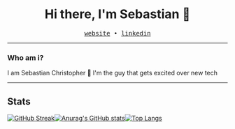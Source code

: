 <h1 align="center">Hi there, I'm Sebastian 👋</h1>

<p align="center">
  <samp>
    <a href="https://www.seechris.dev">website</a> •
    <a href="https://www.linkedin.com/in/sebastian-christopher-489364238/">linkedin</a>
  </samp>
</p>

---

### Who am i?

I am Sebastian Christopher 👋 I'm the guy that gets excited over new tech

---

## Stats

[![GitHub Streak](https://github-readme-streak-stats.herokuapp.com?user=SebastianCCC&theme=react&hide_border=true&dates=6E6E6E&background=00000000)](https://git.io/streak-stats)[![Anurag's GitHub stats](https://github-readme-stats.vercel.app/api?username=SebastianCCC&count_private=true&show_icons=true&theme=react&hide_border=true&text_color=6E6E6E&bg_color=00000000&hide_title=true)](https://github.com/anuraghazra/github-readme-stats)[![Top Langs](https://github-readme-stats.vercel.app/api/top-langs/?username=SebastianCCC&layout=compact&theme=react&hide_border=true&text_color=6E6E6E&bg_color=00000000&hide_title=true)](https://github.com/anuraghazra/github-readme-stats)

<!--
**SebastianCCC/SebastianCCC** is a ✨ _special_ ✨ repository because its `README.md` (this file) appears on your GitHub profile.

Here are some ideas to get you started:

- 🔭 I’m currently working on ...
- 🌱 I’m currently learning ...
- 👯 I’m looking to collaborate on ...
- 🤔 I’m looking for help with ...
- 💬 Ask me about ...
- 📫 How to reach me: ...
- 😄 Pronouns: ...
- ⚡ Fun fact: ...
-->
